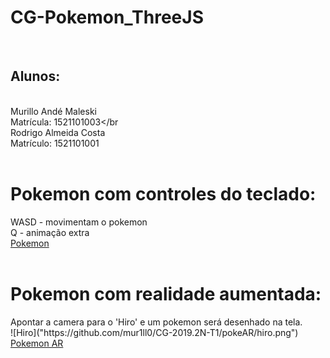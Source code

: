 # CG-Pokemon_ThreeJS
<br><h2>Alunos:</h2></br>
Murillo Andé Maleski</br>
Matrícula: 1521101003</br</br>
Rodrigo Almeida Costa</br>
Matrículo: 1521101001</br></br>

<h1> Pokemon com controles do teclado:</h1>
WASD - movimentam o pokemon</br>
Q - animação extra</br>
<a href='./poke/index.html'>Pokemon</a></br></br>


<h1> Pokemon com realidade aumentada:</h1>
Apontar a camera para o 'Hiro' e um pokemon será desenhado na tela.</br>
![Hiro]("https://github.com/mur1ll0/CG-2019.2N-T1/pokeAR/hiro.png")</br>
<a href='./pokeAR/index.html'>Pokemon AR</a></br>
